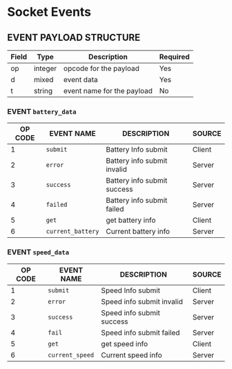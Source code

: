 # Socket Events

## EVENT PAYLOAD STRUCTURE

| Field | Type    | Description                | Required   |
|-------|---------|----------------------------|------------|
| op    | integer | opcode for the payload     | Yes        |
| d     | mixed   | event data                 | Yes        |
| t     | string  | event name for the payload | No         |

### EVENT `battery_data`

| OP CODE | EVENT NAME        | DESCRIPTION                 | SOURCE |
|---------|-------------------|-----------------------------|--------|
| 1       | `submit`          | Battery Info submit         | Client |
| 2       | `error`           | Battery info submit invalid | Server |
| 3       | `success`         | Battery info submit success | Server |
| 4       | `failed`          | Battery info submit failed  | Server |
| 5       | `get`             | get battery info            | Client |
| 6       | `current_battery` | Current battery info        | Server |

### EVENT `speed_data`

| OP CODE | EVENT NAME      | DESCRIPTION               | SOURCE |
|---------|-----------------|---------------------------|--------|
| 1       | `submit`        | Speed Info submit         | Client |
| 2       | `error`         | Speed info submit invalid | Server |
| 3       | `success`       | Speed info submit success | Server |
| 4       | `fail`          | Speed info submit failed  | Server |
| 5       | `get`           | get speed info            | Client |
| 6       | `current_speed` | Current speed info        | Server |
